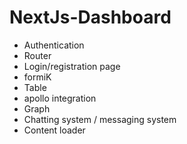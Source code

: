 # NextJs-Dashboard

- Authentication
- Router
- Login/registration page
- formiK
- Table
- apollo integration
- Graph
- Chatting system / messaging system
- Content loader
